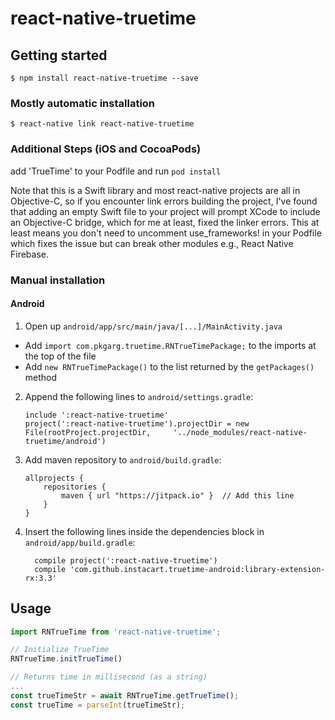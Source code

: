 
# react-native-truetime

## Getting started

`$ npm install react-native-truetime --save`

### Mostly automatic installation

`$ react-native link react-native-truetime`

### Additional Steps (iOS and CocoaPods)

add 'TrueTime' to your Podfile and run `pod install`

Note that this is a Swift library and most react-native projects are all in 
Objective-C, so if you encounter link errors building the project, I've found
that adding an empty Swift file to your project will prompt XCode to include
an Objective-C bridge, which for me at least, fixed the linker errors. This
at least means you don't need to uncomment use_frameworks! in your Podfile which
fixes the issue but can break other modules e.g., React Native Firebase.

### Manual installation

#### Android

1. Open up `android/app/src/main/java/[...]/MainActivity.java`
  - Add `import com.pkgarg.truetime.RNTrueTimePackage;` to the imports at the top of the file
  - Add `new RNTrueTimePackage()` to the list returned by the `getPackages()` method
2. Append the following lines to `android/settings.gradle`:
  	```
  	include ':react-native-truetime'
  	project(':react-native-truetime').projectDir = new File(rootProject.projectDir, 	'../node_modules/react-native-truetime/android')
  	```
3. Add maven repository to `android/build.gradle`:
    ```
    allprojects {
        repositories {
            maven { url "https://jitpack.io" }  // Add this line
        }
    }
    ```
4. Insert the following lines inside the dependencies block in `android/app/build.gradle`:
  	```
      compile project(':react-native-truetime')
      compile 'com.github.instacart.truetime-android:library-extension-rx:3.3'
  	```
## Usage
```javascript
import RNTrueTime from 'react-native-truetime';

// Initialize TrueTime
RNTrueTime.initTrueTime()

// Returns time in millisecond (as a string)
...
const trueTimeStr = await RNTrueTime.getTrueTime();
const trueTime = parseInt(trueTimeStr);
```
